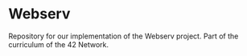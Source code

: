 # Webserv
Repository for our implementation of the Webserv project. Part of the curriculum of the 42 Network.
